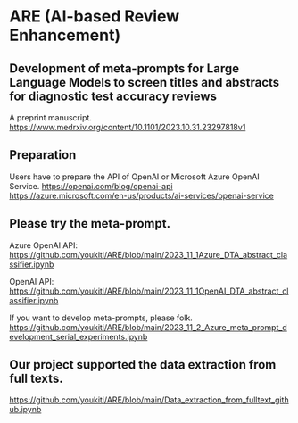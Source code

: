 # ARE (AI-based Review Enhancement)
## Development of meta-prompts for Large Language Models to screen titles and abstracts for diagnostic test accuracy reviews
A preprint manuscript.
https://www.medrxiv.org/content/10.1101/2023.10.31.23297818v1

## Preparation
Users have to prepare the API of OpenAI or Microsoft Azure OpenAI Service.
https://openai.com/blog/openai-api
https://azure.microsoft.com/en-us/products/ai-services/openai-service

## Please try the meta-prompt.
Azure OpenAI API:
https://github.com/youkiti/ARE/blob/main/2023_11_1Azure_DTA_abstract_classifier.ipynb

OpenAI API:
https://github.com/youkiti/ARE/blob/main/2023_11_1OpenAI_DTA_abstract_classifier.ipynb

If you want to develop meta-prompts, please folk.
https://github.com/youkiti/ARE/blob/main/2023_11_2_Azure_meta_prompt_development_serial_experiments.ipynb

## Our project supported the data extraction from full texts.
https://github.com/youkiti/ARE/blob/main/Data_extraction_from_fulltext_github.ipynb

